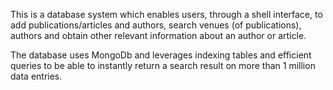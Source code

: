 This is a database system which enables users, through a shell interface, to add publications/articles and authors, search venues (of publications), authors and obtain other relevant information about an author or article. 

The database uses MongoDb and leverages indexing tables and efficient queries to be able to instantly return a search result on more than 1 million data entries.
